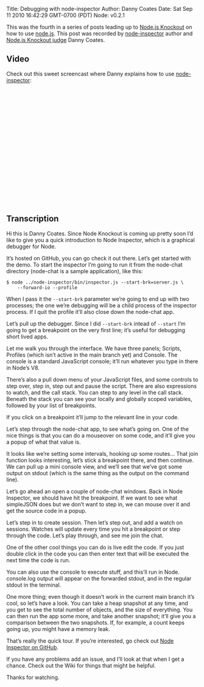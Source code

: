 Title: Debugging with node-inspector
Author: Danny Coates
Date: Sat Sep 11 2010 16:42:29 GMT-0700 (PDT)
Node: v0.2.1

This was the fourth in a series of posts leading up
to [Node.js Knockout](http://nodeknockout.com/) on how to
use [node.js](http://nodejs.org/). This post was recorded
by [node-inspector](http://github.com/dannycoates/node-inspector) author
and [Node.js Knockout judge](http://nodeknockout.com/judging#danny_coates) Danny Coates.

## Video

Check out this sweet screencast where Danny explains how to use
[node-inspector](http://github.com/dannycoates/node-inspector):

<object height="300" width="500"><param name="movie" value="http://www.youtube.com/v/AOnK3NVnxL8&hl=en&fs=1&hd=1" /></param><param name="wmode" value="window" /><param name="allowFullScreen" value="true" /></param><param name="allowscriptaccess" value="always" /></param><embed src="http://www.youtube.com/v/AOnK3NVnxL8&hl=en&fs=1&hd=1" allowfullscreen="true" type="application/x-shockwave-flash" allowscriptaccess="always" wmode="window" height="300" width="500"></embed></object>

## Transcription

Hi this is Danny Coates. Since Node Knockout is coming up pretty soon I’d like to give you a quick introduction to Node Inspector, which is a graphical debugger for Node.

It’s hosted on GitHub, you can go check it out there. Let’s get started with the demo. To start the inspector I’m going to run it from the node-chat directory (node-chat is a sample application), like this:

    $ node ../node-inspector/bin/inspector.js --start-brk=server.js \
        --forward-io --profile

When I pass it the `--start-brk` parameter we’re going to end up with two processes; the one we’re debugging will be a child process of the inspector process. If I quit the profile it’ll also close down the node-chat app.

Let’s pull up the debugger. Since I did `--start-brk` intead of `--start` I’m going to get a breakpoint on the very first line; it’s useful for debugging short lived apps.

Let me walk you through the interface. We have three panels; Scripts, Profiles (which isn’t active in the main branch yet) and Console. The console is a standard JavaScript console; it’ll run whatever you type in there in Node’s V8.

There’s also a pull down menu of your JavaScript files, and some controls to step over, step in, step out and pause the script. There are also expressions to watch, and the call stack. You can step to any level in the call stack. Beneath the stack you can see your locally and globally scoped variables, followed by your list of breakpoints.

If you click on a breakpoint it’ll jump to the relevant line in your code.

Let’s step through the node-chat app, to see what’s going on. One of the nice things is that you can do a mouseover on some code, and it’ll give you a popup of what that value is.

It looks like we’re setting some intervals, hooking up some routes... That join function looks interesting, let’s stick a breakpoint there, and then continue. We can pull up a mini console view, and we’ll see that we’ve got some output on stdout (which is the same thing as the output on the command line).

Let’s go ahead an open a couple of node-chat windows. Back in Node Inspector, we should have hit the breakpoint. If we want to see what simpleJSON does but we don’t want to step in, we can mouse over it and get the source code in a popup.

Let’s step in to create session. Then let’s step out, and add a watch on sessions. Watches will update every time you hit a breakpoint or step through the code. Let’s play through, and see me join the chat.

One of the other cool things you can do is live edit the code. If you just double click in the code you can then enter text that will be executed the next time the code is run.

You can also use the console to execute stuff, and this’ll run in Node. console.log output will appear on the forwarded stdout, and in the regular stdout in the terminal.

One more thing; even though it doesn’t work in the current main branch it’s cool, so let’s have a look. You can take a heap snapshot at any time, and you get to see the total number of objects, and the size of everything. You can then run the app some more, and take another snapshot; it’ll give you a comparison between the two snapshots. If, for example, a count keeps going up, you might have a memory leak.

That’s really the quick tour. If you’re interested, go check out [Node Inspector on GitHub](https://github.com/dannycoates/node-inspector).

If you have any problems add an issue, and I’ll look at that when I get a chance. Check out the Wiki for things that might be helpful.

Thanks for watching.